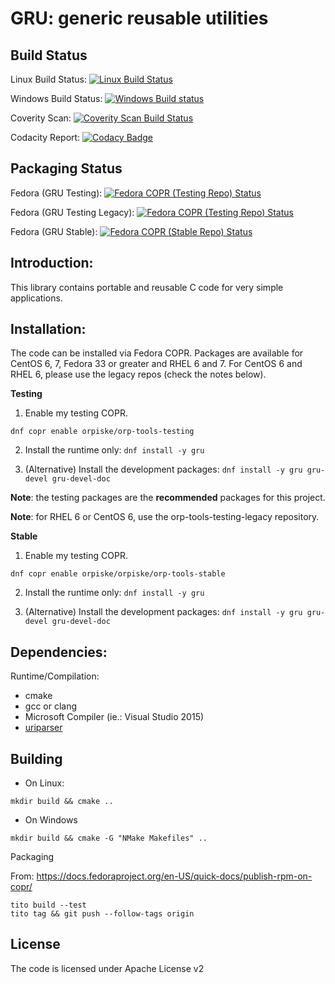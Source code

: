 GRU: generic reusable utilities
============

Build Status
----
Linux Build Status: [![Linux Build Status](https://travis-ci.org/orpiske/gru.svg?branch=master)](https://travis-ci.org/orpiske/gru)

Windows Build Status: [![Windows Build status](https://ci.appveyor.com/api/projects/status/18qfc92iatymg9aw?svg=true)](https://ci.appveyor.com/project/orpiske/gru)

Coverity Scan: [![Coverity Scan Build Status](https://scan.coverity.com/projects/10838/badge.svg)](https://scan.coverity.com/projects/orpiske-gru)

Codacity Report: [![Codacy Badge](https://api.codacy.com/project/badge/Grade/0b78101608f744dba5e561423bd32748)](https://www.codacy.com/app/orpiske/gru?utm_source=github.com&amp;utm_medium=referral&amp;utm_content=orpiske/gru&amp;utm_campaign=Badge_Grade)

Packaging Status
----
Fedora (GRU Testing): [![Fedora COPR (Testing Repo) Status](https://copr.fedorainfracloud.org/coprs/orpiske/orp-tools-testing/package/gru/status_image/last_build.png)](https://copr.fedorainfracloud.org/coprs/orpiske/orp-tools-testing/package/gru/)

Fedora (GRU Testing Legacy): [![Fedora COPR (Testing Repo) Status](https://copr.fedorainfracloud.org/coprs/orpiske/orp-tools-testing-legacy/package/gru/status_image/last_build.png)](https://copr.fedorainfracloud.org/coprs/orpiske/orp-tools-testing-legacy/package/gru/)

Fedora (GRU Stable): [![Fedora COPR (Stable Repo) Status](https://copr.fedorainfracloud.org/coprs/orpiske/orp-tools-stable/package/gru/status_image/last_build.png)](https://copr.fedorainfracloud.org/coprs/orpiske/orp-tools-stable/package/gru/)


Introduction:
----

This library contains portable and reusable C code for very simple applications.

Installation:
----

The code can be installed via Fedora COPR. Packages are available for CentOS 6, 7, Fedora 33
or greater and RHEL 6 and 7. For CentOS 6 and RHEL 6, please use the legacy repos (check the notes below).

**Testing**

1. Enable my testing COPR.

```dnf copr enable orpiske/orp-tools-testing```

2. Install the runtime only:
```dnf install -y gru```

3. (Alternative) Install the development packages:
```dnf install -y gru gru-devel gru-devel-doc```

**Note**: the testing packages are the **recommended** packages for this project.

**Note**: for RHEL 6 or CentOS 6, use the orp-tools-testing-legacy repository.

**Stable**

1. Enable my testing COPR.

```dnf copr enable orpiske/orpiske/orp-tools-stable ```

2. Install the runtime only:
```dnf install -y gru```

3. (Alternative) Install the development packages:
```dnf install -y gru gru-devel gru-devel-doc```


Dependencies:
----

Runtime/Compilation:
* cmake
* gcc or clang
* Microsoft Compiler (ie.: Visual Studio 2015)
* [uriparser](http://uriparser.sourceforge.net/)

Building
----

- On Linux:
```
mkdir build && cmake ..
```

- On Windows
```
mkdir build && cmake -G "NMake Makefiles" ..
```

Packaging

From: https://docs.fedoraproject.org/en-US/quick-docs/publish-rpm-on-copr/



```
tito build --test
tito tag && git push --follow-tags origin
```


License
----

The code is licensed under Apache License v2
